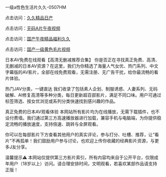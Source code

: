 一级a性色生活片久久-0507HM

点击访问：<a href="https://tfda.pages.dev/">久久精品日产</a>

点击访问：<a href="https://gsd-agv.pages.dev/">无码A片午夜视频</a>

点击访问：<a href="https://rtj-3zo.pages.dev/">国产午夜精品福利久久</a>

点击访问：<a href="https://bsdf-5f5.pages.dev/">国产一级黄色毛片视频</a>

日本AV免费在线观看【高清无删减推荐合集】
你是否正在寻找真正免费、高清、无删减的日本AV资源？在这里，我们为你精选了海量人气女优、热门系列、中文字幕版的AV影片，全部在线免费观看，无需注册、无广告干扰，给你最流畅的看片体验。

热门JAV分类，一键直达
我们收录了包括素人企划、制服诱惑、人妻系列、无码破解、AI修复高清等多种分类，每日更新超百部影片，满足不同口味。用户可通过标签筛选、按女优浏览或系列分类快速找到感兴趣的作品。

真正免费的日本AV观看体验
本网站所有影片均为在线播放，无需下载插件，也不设付费墙。我们通过第三方高速播放器进行加载，兼容手机与电脑端，为你提供稳定流畅的播放速度，支持倍速、跳转与全屏观看。

你可以在每部影片下方查看其他用户的真实评论，参与打分、吐槽、推荐，让“看片”不再孤单！我们鼓励用户参与讨论，也欢迎上传你收藏的经典影片资源，与更多J友分享。

温馨提示⚠️
本网站仅提供第三方影片索引，所有内容均来自于公开平台，仅限成年用户（18岁以上）访问。请合理安排时间，文明观看，若喜欢某部作品请支持正版！


<span style="display:none;">[Canonical link](https://github.com/nina4562/76767 ）</span>
